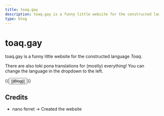 ```yaml
---
title: toaq.gay
description: toaq.gay is a funny little website for the constructed language *Toaq*.
type: blog
---
```


# toaq.gay

toaq.gay is a funny little website for the constructed language *Toaq*.

There are also toki pona translations for (mostly) everything! You can change the language in the dropdown to the left.

{{<button relref="/posts">}}Blog{{</button>}}

## Credits

- nano ferret → Created the website
